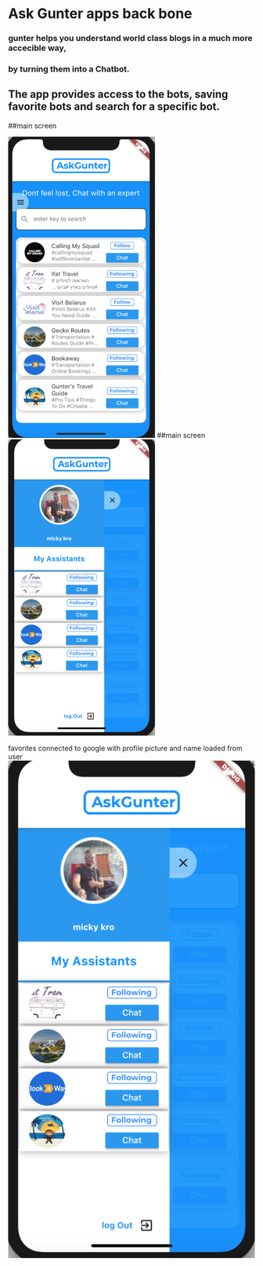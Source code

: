 # Ask Gunter apps back bone
### gunter helps you understand world class blogs in a much more accecible way,
 ### by turning them into a Chatbot. 
 ## The app provides access to the bots, saving favorite bots and search for a specific bot.

##main screen
<html>
 <img src="/images/MainScreenShot.png" alt="main screen" width="300"/>
</html>
 ##main screen
 <html>
  <img src="/images/FavScreenshot.png" alt="favorites screen" width="300"/>
 </html>


favorites connected to google with profile picture and name loaded from user
![favorites](images/FavScreenshot.png)